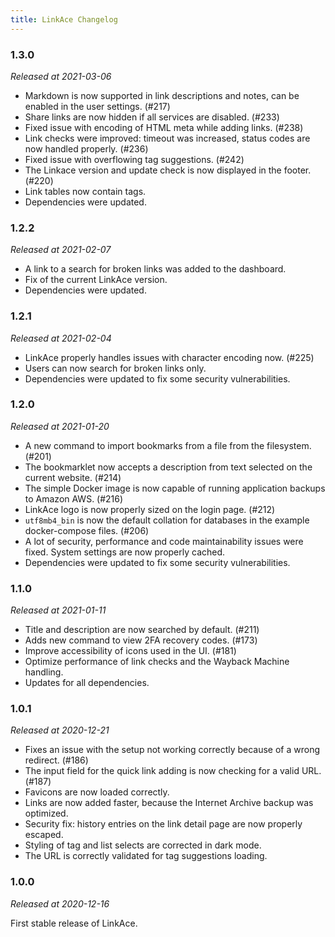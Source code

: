 ```yaml
---
title: LinkAce Changelog
---
```


### 1.3.0

_Released at 2021-03-06_

- Markdown is now supported in link descriptions and notes, can be enabled in the user settings. (#217)
- Share links are now hidden if all services are disabled. (#233)
- Fixed issue with encoding of HTML meta while adding links. (#238)
- Link checks were improved: timeout was increased, status codes are now handled properly. (#236)
- Fixed issue with overflowing tag suggestions. (#242)
- The Linkace version and update check is now displayed in the footer. (#220)
- Link tables now contain tags.
- Dependencies were updated.


### 1.2.2

_Released at 2021-02-07_

- A link to a search for broken links was added to the dashboard.
- Fix of the current LinkAce version.
- Dependencies were updated.


### 1.2.1

_Released at 2021-02-04_

- LinkAce properly handles issues with character encoding now. (#225)
- Users can now search for broken links only.
- Dependencies were updated to fix some security vulnerabilities.


### 1.2.0

_Released at 2021-01-20_

- A new command to import bookmarks from a file from the filesystem. (#201)
- The bookmarklet now accepts a description from text selected on the current website. (#214)
- The simple Docker image is now capable of running application backups to Amazon AWS. (#216)
- LinkAce logo is now properly sized on the login page. (#212)
- `utf8mb4_bin` is now the default collation for databases in the example docker-compose files. (#206)
- A lot of security, performance and code maintainability issues were fixed. System settings are now properly cached.
- Dependencies were updated to fix some security vulnerabilities.


### 1.1.0

_Released at 2021-01-11_

- Title and description are now searched by default. (#211)
- Adds new command to view 2FA recovery codes. (#173)
- Improve accessibility of icons used in the UI. (#181)
- Optimize performance of link checks and the Wayback Machine handling.
- Updates for all dependencies.


### 1.0.1

_Released at 2020-12-21_

- Fixes an issue with the setup not working correctly because of a wrong redirect. (#186)
- The input field for the quick link adding is now checking for a valid URL. (#187)
- Favicons are now loaded correctly.
- Links are now added faster, because the Internet Archive backup was optimized.
- Security fix: history entries on the link detail page are now properly escaped.
- Styling of tag and list selects are corrected in dark mode.
- The URL is correctly validated for tag suggestions loading.
 
 
### 1.0.0

_Released at 2020-12-16_

First stable release of LinkAce. 
